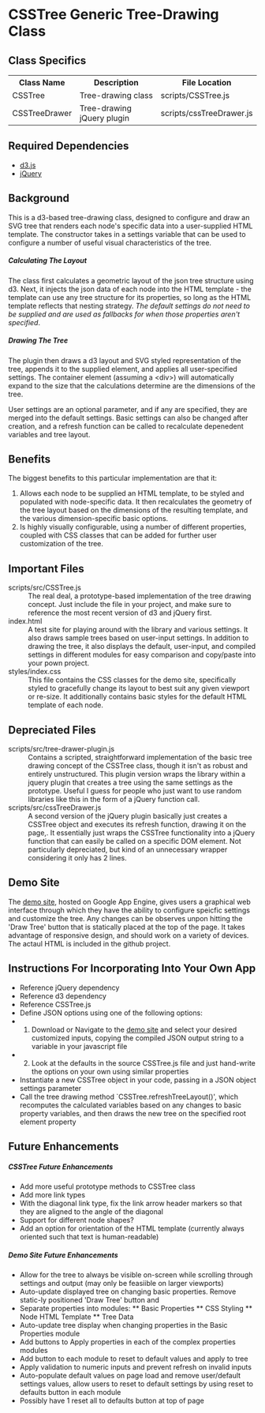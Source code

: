 # CSSTree Generic Tree-Drawing Class

## Class Specifics
<table>
<tr><th>Class Name</th><th>Description</th><th>File Location</th></tr>
<tr><td>CSSTree</td><td>Tree-drawing class</th><td>scripts/CSSTree.js</td></tr>
<tr><td>CSSTreeDrawer</td><td>Tree-drawing jQuery plugin</th><td>scripts/cssTreeDrawer.js</td></tr>
</table>

## Required Dependencies
* [d3.js](https://github.com/mbostock/d3)
* [jQuery](https://github.com/jquery/jquery)

## Background
This is a d3-based tree-drawing class, designed to configure and draw an SVG tree that renders each node's specific data into a user-supplied HTML template. The constructor takes in a settings variable that can be used to configure a number of useful visual characteristics of the tree.

##### Calculating The Layout
The class first calculates a geometric layout of the json tree structure using d3. Next, it injects the json data of each node into the HTML template - the template can use any tree structure for its properties, so long as the HTML template reflects that nesting strategy. 
*The default settings do not need to be supplied and are used as fallbacks for when those properties aren't specified*. 

##### Drawing The Tree
The plugin then draws a d3 layout and SVG styled representation of the tree, appends it to the supplied element, and applies all user-specified settings. The container element (assuming a \<div\>) will automatically expand to the size that the calculations determine are the dimensions of the tree.

User settings are an optional parameter, and if any are specified, they are merged into the default settings. Basic settings can also be changed after creation, and a refresh function can be called to recalculate depenedent variables and tree layout.

## Benefits
The biggest benefits to this particular implementation are that it:

1.  Allows each node to be supplied an HTML template, to be styled and populated with node-specific data. It then recalculates the geometry of the tree layout based on the dimensions of the resulting template, and the various dimension-specific basic options.
2.  Is highly visually configurable, using a number of different properties, coupled with CSS classes that can be added for further user customization of the tree.

## Important Files
<dl>
  <dt>scripts/src/CSSTree.js</dt>
  <dd>The real deal, a prototype-based implementation of the tree drawing concept. Just include the file in your project, and make sure to reference the most recent version of d3 and jQuery first.</dd>
  <dt>index.html</dt>
  <dd>A test site for playing around with the library and various settings. It also draws sample trees based on user-input settings. In addition to drawing the tree, it also displays the default, user-input, and compiled settings in different modules for easy comparison and copy/paste into your pown project.</dd>
  <dt>styles/index.css</dt>
  <dd>This file contains the CSS classes for the demo site, specifically styled to gracefully change its layout to best suit any given viewport or re-size. It additionally contains basic styles for the default HTML template of each node.</dd>
</dl>

## Depreciated Files
<dl>
  <dt>scripts/src/tree-drawer-plugin.js</dt>
  <dd>Contains a scripted, straightforward implementation of the basic tree drawing concept of the CSSTree class, though it isn't as robust and entirely unstructured. This plugin version wraps the library within a jquery plugin that creates a tree using the same settings as the prototype. Useful I guess for people who just want to use random libraries like this in the form of a jQuery function call.
  </dd>
  <dt>scripts/src/cssTreeDrawer.js</dt>
  <dd>A second version of the jQuery plugin basically just creates a CSSTree object and executes its refresh function, drawing it on the page,. It essentially just wraps the CSSTree functionality into a jQuery function that can easily be called on a specific DOM element. Not particularly depreciated, but kind of an unnecessary wrapper considering it only has 2 lines.
  </dd>
</dl>

## Demo Site
The [demo site](csstreedrawer.appspot.com), hosted on Google App Engine, gives users a graphical web interface through which they have the ability to configure speicfic settings and customize the tree. Any changes can be observes unpon hitting the 'Draw Tree' button that is statically placed at the top of the page. It takes advantage of responsive design, and should work on a variety of devices. The actaul HTML is included in the github project.

## Instructions For Incorporating Into Your Own App
* Reference jQuery dependency
* Reference d3 dependency
* Reference CSSTree.js
* Define JSON options using one of the following options:
* 1. Download or Navigate to the [demo site](csstreedrawer.appspot.com) and select your desired customized inputs, copying the compiled JSON output string to a variable in your javascript file
* 2. Look at the defaults in the source CSSTree.js file and just hand-write the options on your own using similar properties
* Instantiate a new CSSTree object in your code, passing in a JSON object settings parameter
* Call the tree drawing method `CSSTree.refreshTreeLayout()', which recomputes the calculated variables based on any changes to basic property variables, and then draws the new tree on the specified root element property

## Future Enhancements

##### CSSTree Future Enhancements
* Add more useful prototype methods to CSSTree class
* Add more link types
* With the diagonal link type, fix the link arrow header markers so that they are aligned to the angle of the diagonal
* Support for different node shapes?
* Add an option for orientation of the HTML template (currently always oriented such that text is human-readable)

##### Demo Site Future Enhancements
* Allow for the tree to always be visible on-screen while scrolling through settings and output (may only be feasiible on larger viewports)
* Auto-update displayed tree on changing basic properties. Remove static-ly positioned 'Draw Tree' button and 
* Separate properties into modules:
** Basic Properties
** CSS Styling
** Node HTML Template
** Tree Data
* Auto-update tree display when changing properties in the Basic Properties module
* Add buttons to Apply properties in each of the complex properties modules
* Add button to each module to reset to default values and apply to tree
* Apply validation to numeric inputs and prevent refresh on invalid inputs
* Auto-populate default values on page load and remove user/default settings values, allow users to reset to default settings by using reset to defaults button in each module
* Possibly have 1 reset all to defaults button at top of page
